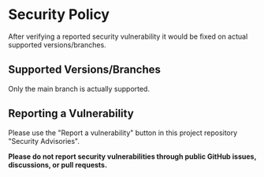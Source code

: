 <!--
SPDX-FileCopyrightText: 2023 Martin Helwig

SPDX-License-Identifier: MIT
-->

# Security Policy

After verifying a reported security vulnerability it would be fixed on actual supported versions/branches.

## Supported Versions/Branches

Only the main branch is actually supported.

## Reporting a Vulnerability

Please use the "Report a vulnerability" button in this project repository "Security Advisories".

**Please do not report security vulnerabilities through public GitHub issues, discussions, or pull requests.**
